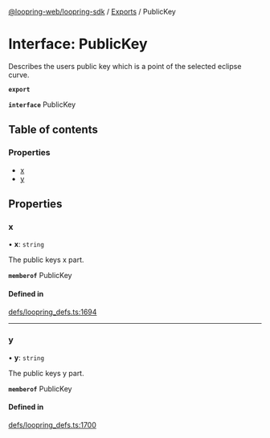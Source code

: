 [@loopring-web/loopring-sdk](../README.md) / [Exports](../modules.md) / PublicKey

# Interface: PublicKey

Describes the users public key which is a point of the selected eclipse curve.

**`export`**

**`interface`** PublicKey

## Table of contents

### Properties

- [x](PublicKey.md#x)
- [y](PublicKey.md#y)

## Properties

### x

• **x**: `string`

The public keys x part.

**`memberof`** PublicKey

#### Defined in

[defs/loopring_defs.ts:1694](https://github.com/Loopring/loopring_sdk/blob/f560ad6/src/defs/loopring_defs.ts#L1694)

___

### y

• **y**: `string`

The public keys y part.

**`memberof`** PublicKey

#### Defined in

[defs/loopring_defs.ts:1700](https://github.com/Loopring/loopring_sdk/blob/f560ad6/src/defs/loopring_defs.ts#L1700)
